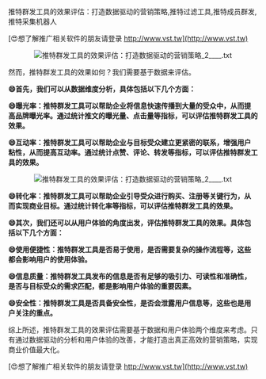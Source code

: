 推特群发工具的效果评估：打造数据驱动的营销策略,推特过滤工具,推特成员群发,推特采集机器人

[😍想了解推广相关软件的朋友请登录 http://www.vst.tw](http://www.vst.tw)

 <center><img src="https://vst.tw/MP4/tuiguang/png/7.png" alt="推特群发工具的效果评估：打造数据驱动的营销策略_2____.txt"></center>

然而，推特群发工具的效果如何？我们需要基于数据来评估。

**😄首先，我们可以从数据维度分析，具体包括以下几个方面：**

**😄曝光率：推特群发工具可以帮助企业将信息快速传播到大量的受众中，从而提高品牌曝光率。通过统计推文的曝光量、点击量等指标，可以评估推特群发工具的效果。**

**😄互动率：推特群发工具可以帮助企业与目标受众建立更紧密的联系，增强用户粘性，从而提高互动率。通过统计点赞、评论、转发等指标，可以评估推特群发工具的效果。**

 <center><img src="https://vst.tw/MP4/tuiguang/png/0.png" alt="推特群发工具的效果评估：打造数据驱动的营销策略_2____.txt"></center>

**😄转化率：推特群发工具可以帮助企业引导受众进行购买、注册等关键行为，从而实现商业目标。通过统计转化率等指标，可以评估推特群发工具的效果。**

**😄其次，我们还可以从用户体验的角度出发，评估推特群发工具的效果。具体包括以下几个方面：**

**😄使用便捷性：推特群发工具是否易于使用，是否需要复杂的操作流程等，这些都会影响用户的使用体验。**

**😄信息质量：推特群发工具发布的信息是否有足够的吸引力、可读性和准确性，是否与目标受众的需求匹配，都是影响用户体验的重要因素。**

**😄安全性：推特群发工具是否具备安全性，是否会泄露用户信息等，这些也是用户关注的重点。**

综上所述，推特群发工具的效果评估需要基于数据和用户体验两个维度来考虑。只有通过数据驱动的分析和用户体验的改善，才能打造出真正高效的营销策略，实现商业价值最大化。

[😍想了解推广相关软件的朋友请登录 http://www.vst.tw](http://www.vst.tw)



